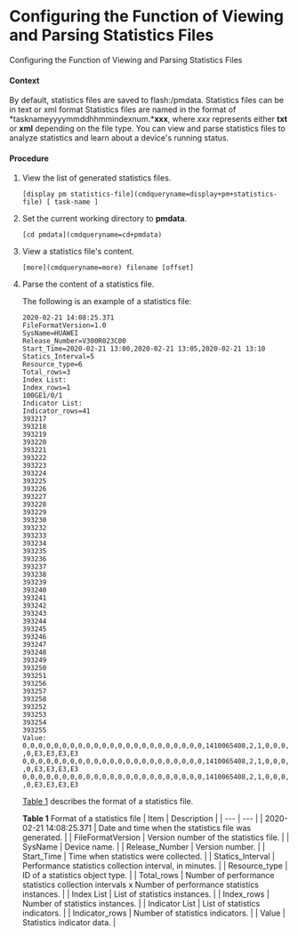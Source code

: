 Configuring the Function of Viewing and Parsing Statistics Files
================================================================

Configuring the Function of Viewing and Parsing Statistics Files

#### Context

By default, statistics files are saved to flash:/pmdata. Statistics files can be in text or xml format Statistics files are named in the format of *tasknameyyyymmddhhmmindexnum.***xxx**, where *xxx* represents either **txt** or **xml** depending on the file type. You can view and parse statistics files to analyze statistics and learn about a device's running status.


#### Procedure

1. View the list of generated statistics files.
   
   
   ```
   [display pm statistics-file](cmdqueryname=display+pm+statistics-file) [ task-name ]
   ```
2. Set the current working directory to **pmdata**.
   
   
   ```
   [cd pmdata](cmdqueryname=cd+pmdata) 
   ```
3. View a statistics file's content.
   
   
   ```
   [more](cmdqueryname=more) filename [offset]
   ```
4. Parse the content of a statistics file.
   
   The following is an example of a statistics file:
   ```
   2020-02-21 14:08:25.371                                                         
   FileFormatVersion=1.0                                                           
   SysName=HUAWEI                                                                  
   Release_Number=V300R023C00                                                    
   Start_Time=2020-02-21 13:00,2020-02-21 13:05,2020-02-21 13:10                   
   Statics_Interval=5                                                              
   Resource_type=6                                                                 
   Total_rows=3                                                                    
   Index List:                                                                     
   Index_rows=1                                                                    
   100GE1/0/1                                                                       
   Indicator List:                                                                 
   Indicator_rows=41                                                               
   393217                                                                          
   393218                                                                          
   393219                                                                          
   393220                                                                          
   393221                                                                          
   393222                                                                          
   393223                                                                          
   393224                                                                          
   393225                                                                          
   393226                                                                          
   393227                                                                          
   393228                                                                          
   393229                                                                          
   393230                                                                          
   393232                                                                          
   393233                                                                          
   393234                                                                          
   393235                                                                          
   393236                                                                          
   393237                                                                          
   393238                                                                          
   393239                                                                          
   393240                                                                          
   393241                                                                          
   393242                                                                          
   393243                                                                          
   393244                                                                          
   393245                                                                          
   393246                                                                          
   393247                                                                          
   393248                                                                          
   393249                                                                          
   393250                                                                          
   393251                                                                          
   393256                                                                          
   393257                                                                          
   393258                                                                          
   393252                                                                          
   393253                                                                          
   393254                                                                          
   393255                                                                          
   Value:                                                                          
   0,0,0,0,0,0,0,0,0,0,0,0,0,0,0,0,0,0,0,0,0,0,0,1410065408,2,1,0,0,0,0,0,0,0,0,0,0
   ,0,E3,E3,E3,E3                                                                  
   0,0,0,0,0,0,0,0,0,0,0,0,0,0,0,0,0,0,0,0,0,0,0,1410065408,2,1,0,0,0,0,0,0,0,0,0,0
   ,0,E3,E3,E3,E3                                                                  
   0,0,0,0,0,0,0,0,0,0,0,0,0,0,0,0,0,0,0,0,0,0,0,1410065408,2,1,0,0,0,0,0,0,0,0,0,0
   ,0,E3,E3,E3,E3   
   ```
   
   [Table 1](#EN-US_TASK_0000001513034098__tab_dc_vrp_logs_cfg_202401) describes the format of a statistics file.
   
   **Table 1** Format of a statistics file
   | Item | Description |
   | --- | --- |
   | 2020-02-21 14:08:25.371 | Date and time when the statistics file was generated. |
   | FileFormatVersion | Version number of the statistics file. |
   | SysName | Device name. |
   | Release\_Number | Version number. |
   | Start\_Time | Time when statistics were collected. |
   | Statics\_Interval | Performance statistics collection interval, in minutes. |
   | Resource\_type | ID of a statistics object type. |
   | Total\_rows | Number of performance statistics collection intervals x Number of performance statistics instances. |
   | Index List | List of statistics instances. |
   | Index\_rows | Number of statistics instances. |
   | Indicator List | List of statistics indicators. |
   | Indicator\_rows | Number of statistics indicators. |
   | Value | Statistics indicator data. |
